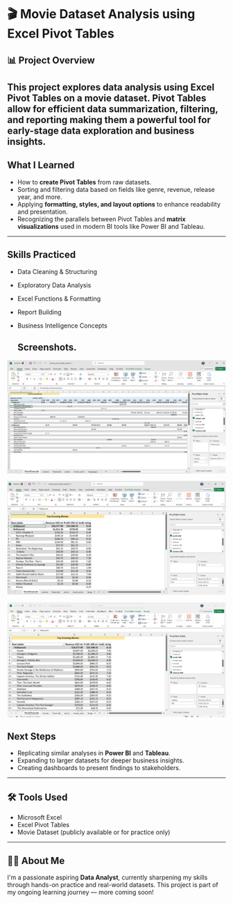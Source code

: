 # 🎬 Movie Dataset Analysis using Excel Pivot Tables

## 📊 Project Overview

This project explores data analysis using **Excel Pivot Tables** on a movie dataset. Pivot Tables allow for efficient data summarization, filtering, and reporting making them a powerful tool for early-stage data exploration and business insights.
---

## What I Learned
- How to **create Pivot Tables** from raw datasets.
- Sorting and filtering data based on fields like genre, revenue, release year, and more.
- Applying **formatting, styles, and layout options** to enhance readability and presentation.
- Recognizing the parallels between Pivot Tables and **matrix visualizations** used in modern BI tools like Power BI and Tableau.
---

## Skills Practiced
- Data Cleaning & Structuring  
- Exploratory Data Analysis  
- Excel Functions & Formatting  
- Report Building  
- Business Intelligence Concepts

  ## Screenshots.

![Pivot Table - Summary View](https://github.com/SanMendadala/movie-data-pivot-analysis/blob/main/Screenshot%202025-05-20%20213048.png?raw=true)

![Pivot Table - Detailed View](https://github.com/SanMendadala/movie-data-pivot-analysis/blob/main/Screenshot%202025-05-20%20213358.png?raw=true)

![Pivot Table - Formatting Options](https://github.com/SanMendadala/movie-data-pivot-analysis/blob/main/Screenshot%202025-05-20%20213418.png?raw=true)


## Next Steps
- Replicating similar analyses in **Power BI** and **Tableau**.
- Expanding to larger datasets for deeper business insights.
- Creating dashboards to present findings to stakeholders.
---

## 🛠 Tools Used
- Microsoft Excel  
- Excel Pivot Tables  
- Movie Dataset (publicly available or for practice only)
---

## 🙋‍♀️ About Me
I'm a passionate aspiring **Data Analyst**, currently sharpening my skills through hands-on practice and real-world datasets. This project is part of my ongoing learning journey — more coming soon!
